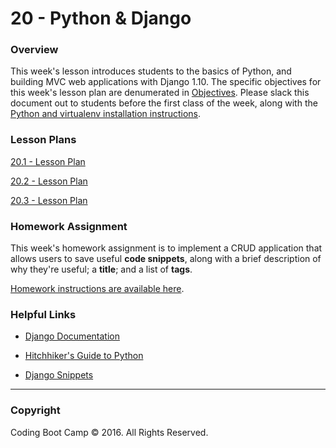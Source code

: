 # 20 - Python & Django

### Overview

This week's lesson introduces students to the basics of Python, and building MVC web applications with Django 1.10. The specific objectives for this week's lesson plan are denumerated in [Objectives](Objectives.md). Please slack this document out to students before the first class of the week, along with the [Python and virtualenv installation instructions](1-Class-Content/20.1/InstallationInstructions).

### Lesson Plans

[20.1 - Lesson Plan](1-Class-Content/20.1/20.1-LessonPlan.md)

[20.2 - Lesson Plan](1-Class-Content/20.2/20.2-LessonPlan.md)

[20.3 - Lesson Plan](1-Class-Content/20.3/20.3-LessonPlan.md)

### Homework Assignment

This week's homework assignment is to implement a CRUD application that allows users to save useful **code snippets**, along with a brief description of why they're useful; a **title**; and a list of **tags**.

[Homework instructions are available here](<>).

### Helpful Links

* [Django Documentation](http://docs.djangoproject.com/en/1.10/)

* [Hitchhiker's Guide to Python](http://docs.python-guide.org/en/latest/)

* [Django Snippets](http://djangosnippets.org/)

- - -

### Copyright

Coding Boot Camp © 2016. All Rights Reserved.
